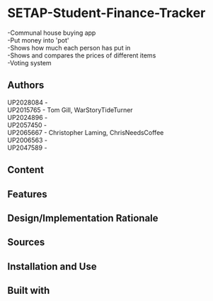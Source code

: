 # SETAP-Student-Finance-Tracker
-Communal house buying app\
-Put money into 'pot'\
-Shows how much each person has put in\
-Shows and compares the prices of different items\
-Voting system

## Authors
UP2028084 - \
UP2015765 - Tom Gill, WarStoryTideTurner\
UP2024896 - \
UP2057450 - \
UP2065667 - Christopher Laming, ChrisNeedsCoffee\
UP2006563 - \
UP2047589 - 

## Content


## Features


## Design/Implementation Rationale


## Sources


## Installation and Use


## Built with
